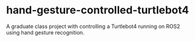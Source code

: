 # hand-gesture-controlled-turtlebot4
A graduate class project with controlling a Turtlebot4 running on ROS2 using hand gesture recognition.
